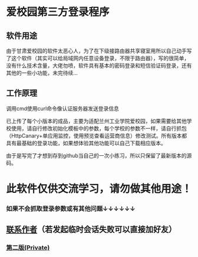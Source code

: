 # 爱校园第三方登录程序

## 软件用途

由于甘肃爱校园的软件太恶心人，为了在下级接路由器共享寝室用所以自己动手写了这个软件（其实可以给局域网内任意设备登录，不限于路由器），写的很简单，没有什么技术含量，大佬勿喷，软件具有基本的密码登录和短信验证码登录，还有其他的一些小功能，未完待续...


## 工作原理
调用cmd使用curl命令像认证服务器发送登录信息

已上传了每个小版本的成品，主要为适配兰州工业学院爱校园，如果需要给其他学校使用，请自行修改初始化模板中的参数，每个学校的参数不一样，请自行抓包（HttpCanary+单应用监控，使用预览查看运营商信息）修改测试。所有版本都具有最基础的登录功能，如果想体验其他功能可以自己下载相应版本。

由于是写完了才想到存到github当自己的一次小练习，所以只保留了最新版本的源码。

# 此软件仅供交流学习，请勿做其他用途！

### 如果不会抓取登录参数或有其他问题↓↓↓↓↓↓

## [联系作者](http://sighttp.qq.com/authd?IDKEY=9d06d24f0892f56c126090934e8f9e2dcca11d8748c040fa)（若发起临时会话失败可以直接加好友）

### [第二版(Private)](https://github.com/JCFS-LT/AXY_2)
